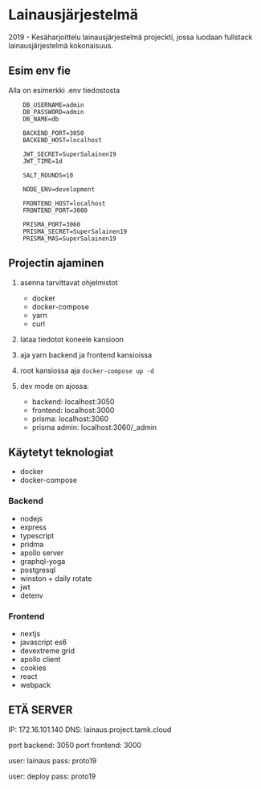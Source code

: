 # Lainausjärjestelmä

2019 - Kesäharjoittelu lainausjärjestelmä projeckti, jossa luodaan
fullstack lainausjärjestelmä kokonaisuus.

## Esim env fie

Alla on esimerkki .env tiedostosta

```
    DB_USERNAME=admin
    DB_PASSWORD=admin
    DB_NAME=db

    BACKEND_PORT=3050
    BACKEND_HOST=localhost

    JWT_SECRET=SuperSalainen19
    JWT_TIME=1d

    SALT_ROUNDS=10

    NODE_ENV=development

    FRONTEND_HOST=localhost
    FRONTEND_PORT=3000

    PRISMA_PORT=3060
    PRISMA_SECRET=SuperSalainen19
    PRISMA_MAS=SuperSalainen19
```

## Projectin ajaminen

1. asenna tarvittavat ohjelmistot

   - docker
   - docker-compose
   - yarn
   - curl

2. lataa tiedotot koneele kansioon
3. aja yarn backend ja frontend kansioissa
4. root kansiossa aja `docker-compose up -d`
5. dev mode on ajossa:
   - backend: localhost:3050
   - frontend: localhost:3000
   - prisma: localhost:3060
   - prisma admin: localhost:3060/\_admin

## Käytetyt teknologiat

- docker
- docker-compose

### Backend

- nodejs
- express
- typescript
- pridma
- apollo server
- graphql-yoga
- postgresql
- winston + daily rotate
- jwt
- detenv

### Frontend

- nextjs
- javascript es6
- devextreme grid
- apollo client
- cookies
- react
- webpack

## ETÄ SERVER

IP: 172.16.101.140
DNS: lainaus.project.tamk.cloud

port backend: 3050
port frontend: 3000

user: lainaus
pass: proto19

user: deploy
pass: proto19
